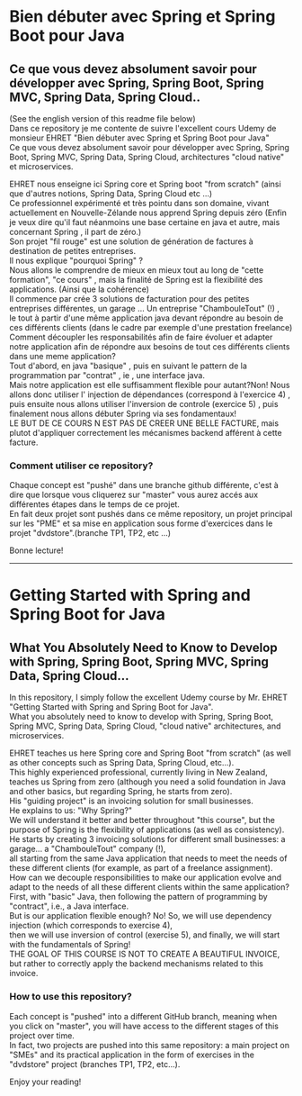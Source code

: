 # Bien débuter avec Spring et Spring Boot pour Java<br>
## Ce que vous devez absolument savoir pour développer avec Spring, Spring Boot, Spring MVC, Spring Data, Spring Cloud..<br>

(See the english version of this readme file below) <br>
Dans ce repository je me contente de suivre l'excellent cours Udemy de monsieur EHRET "Bien débuter avec Spring et Spring Boot pour Java" <br>
Ce que vous devez absolument savoir pour développer avec Spring, Spring Boot, Spring MVC, Spring Data, Spring Cloud, architectures "cloud native" et microservices.<br>

EHRET nous enseigne ici Spring core et Spring boot "from scratch" (ainsi que d'autres notions, Spring Data, Spring Cloud etc ...) <br>
Ce professionnel expérimenté et très pointu dans son domaine, vivant actuellement en Nouvelle-Zélande nous apprend Spring depuis zéro (Enfin je veux dire qu'il faut néanmoins une base certaine en java et autre, mais concernant Spring , il part de zéro.)<br>
Son projet "fil rouge" est une solution de génération de factures à destination de petites entreprises.<br>
Il nous explique "pourquoi Spring" ?<br>
Nous allons le comprendre de mieux en mieux tout au long de "cette formation", "ce cours" , mais la finalité de Spring est la flexibilité des applications. (Ainsi que la cohérence) <br>
Il commence par crée 3 solutions de facturation pour des petites entreprises différentes, un garage ... Un entreprise "ChambouleTout" (!) , <br>
le tout à partir d'une même application java devant répondre au besoin de ces différents clients (dans le cadre par exemple d'une prestation freelance) <br>
Comment découpler les responsabilités afin de faire évoluer et adapter notre application afin de répondre aux besoins de tout ces différents clients dans une meme application?<br>
Tout d'abord, en java "basique" , puis en suivant le pattern de la programmation par "contrat" , ie , une interface java.<br>
Mais notre application est elle suffisamment flexible pour autant?Non! Nous allons donc utiliser l' injection de dépendances (correspond à l'exercice 4) ,  <br>
puis ensuite nous allons utiliser l'inversion de controle (exercice 5) , puis finalement nous allons débuter Spring via ses fondamentaux! <br>
LE BUT DE CE COURS N EST PAS DE CREER UNE BELLE FACTURE, mais plutot d'appliquer correctement les mécanismes backend afférent à cette facture. <br>

### Comment utiliser ce repository?

Chaque concept est "pushé" dans une branche github différente, c'est à dire que lorsque vous cliquerez sur "master" vous aurez accés aux différentes étapes dans le temps de ce projet.<br>
En fait deux projet sont pushés dans ce même repository, un projet principal sur les "PME" et sa mise en application sous forme d'exercices dans le projet "dvdstore".(branche TP1, TP2, etc ...)<br>

Bonne lecture!<br>

_____________________________________________________________________________________________________________________________________________________________________________________________

# Getting Started with Spring and Spring Boot for Java<br>
## What You Absolutely Need to Know to Develop with Spring, Spring Boot, Spring MVC, Spring Data, Spring Cloud...<br>

In this repository, I simply follow the excellent Udemy course by Mr. EHRET "Getting Started with Spring and Spring Boot for Java".<br>
What you absolutely need to know to develop with Spring, Spring Boot, Spring MVC, Spring Data, Spring Cloud, "cloud native" architectures, and microservices.<br>

EHRET teaches us here Spring core and Spring Boot "from scratch" (as well as other concepts such as Spring Data, Spring Cloud, etc...).<br>
This highly experienced professional, currently living in New Zealand, teaches us Spring from zero (although you need a solid foundation in Java and other basics, but regarding Spring, he starts from zero).<br>
His "guiding project" is an invoicing solution for small businesses.<br>
He explains to us: "Why Spring?"<br>
We will understand it better and better throughout "this course", but the purpose of Spring is the flexibility of applications (as well as consistency).<br>
He starts by creating 3 invoicing solutions for different small businesses: a garage... a "ChambouleTout" company (!),<br>
all starting from the same Java application that needs to meet the needs of these different clients (for example, as part of a freelance assignment).<br>
How can we decouple responsibilities to make our application evolve and adapt to the needs of all these different clients within the same application?<br>
First, with "basic" Java, then following the pattern of programming by "contract", i.e., a Java interface.<br>
But is our application flexible enough? No! So, we will use dependency injection (which corresponds to exercise 4),<br>
then we will use inversion of control (exercise 5), and finally, we will start with the fundamentals of Spring!<br>
THE GOAL OF THIS COURSE IS NOT TO CREATE A BEAUTIFUL INVOICE, but rather to correctly apply the backend mechanisms related to this invoice.<br>

### How to use this repository?

Each concept is "pushed" into a different GitHub branch, meaning when you click on "master", you will have access to the different stages of this project over time.<br>
In fact, two projects are pushed into this same repository: a main project on "SMEs" and its practical application in the form of exercises in the "dvdstore" project (branches TP1, TP2, etc...).<br>

Enjoy your reading!


